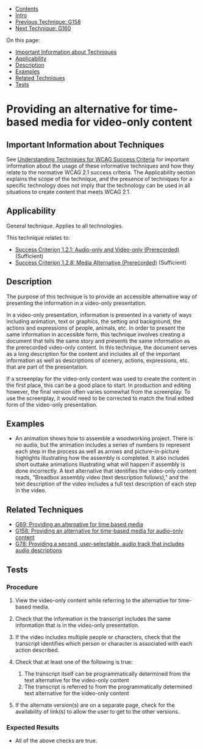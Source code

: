 -   [Contents](https://www.w3.org/WAI/WCAG21/Techniques/#techniques "Table of Contents")
-   [Intro](https://www.w3.org/WAI/WCAG21/Techniques/#introduction "Introduction to Techniques")
-   [Previous Technique: G158](G158)
-   [Next Technique: G160](G160)

On this page:

-   [Important Information about Techniques](#important-information)
-   [Applicability](#applicability)
-   [Description](#description)
-   [Examples](#examples)
-   [Related Techniques](#related)
-   [Tests](#tests)

Providing an alternative for time-based media for video-only content
====================================================================

Important Information about Techniques
--------------------------------------

See [Understanding Techniques for WCAG Success Criteria](https://www.w3.org/WAI/WCAG21/Understanding/understanding-techniques) for important information about the usage of these informative techniques and how they relate to the normative WCAG 2.1 success criteria. The Applicability section explains the scope of the technique, and the presence of techniques for a specific technology does not imply that the technology can be used in all situations to create content that meets WCAG 2.1.

Applicability
-------------

General technique. Applies to all technologies.

This technique relates to:

-   [Success Criterion 1.2.1: Audio-only and Video-only (Prerecorded)](https://www.w3.org/WAI/WCAG21/Understanding/audio-only-and-video-only-prerecorded) (Sufficient)
-   [Success Criterion 1.2.8: Media Alternative (Prerecorded)](https://www.w3.org/WAI/WCAG21/Understanding/media-alternative-prerecorded) (Sufficient)

Description
-----------

The purpose of this technique is to provide an accessible alternative way of presenting the information in a video-only presentation.

In a video-only presentation, information is presented in a variety of ways including animation, text or graphics, the setting and background, the actions and expressions of people, animals, etc. In order to present the same information in accessible form, this technique involves creating a document that tells the same story and presents the same information as the prerecorded video-only content. In this technique, the document serves as a long description for the content and includes all of the important information as well as descriptions of scenery, actions, expressions, etc. that are part of the presentation.

If a screenplay for the video-only content was used to create the content in the first place, this can be a good place to start. In production and editing however, the final version often varies somewhat from the screenplay. To use the screenplay, it would need to be corrected to match the final edited form of the video-only presentation.

Examples
--------

-   An animation shows how to assemble a woodworking project. There is no audio, but the animation includes a series of numbers to represent each step in the process as well as arrows and picture-in-picture highlights illustrating how the assembly is completed. It also includes short outtake animations illustrating what will happen if assembly is done incorrectly. A text alternative that identifies the video-only content reads, "Breadbox assembly video (text description follows)," and the text description of the video includes a full text description of each step in the video.

Related Techniques
------------------

-   [G69: Providing an alternative for time based media](https://www.w3.org/WAI/WCAG21/Techniques/general/G69)
-   [G158: Providing an alternative for time-based media for audio-only content](https://www.w3.org/WAI/WCAG21/Techniques/general/G158)
-   [G78: Providing a second, user-selectable, audio track that includes audio descriptions](https://www.w3.org/WAI/WCAG21/Techniques/general/G78)

Tests
-----

### Procedure

1.  View the video-only content while referring to the alternative for time-based media.
2.  Check that the information in the transcript includes the same information that is in the video-only presentation.
3.  If the video includes multiple people or characters, check that the transcript identifies which person or character is associated with each action described.
4.  Check that at least one of the following is true:

    1.  The transcript itself can be programmatically determined from the text alternative for the video-only content
    2.  The transcript is referred to from the programmatically determined text alternative for the video-only content

5.  If the alternate version(s) are on a separate page, check for the availability of link(s) to allow the user to get to the other versions.

### Expected Results

-   All of the above checks are true.

